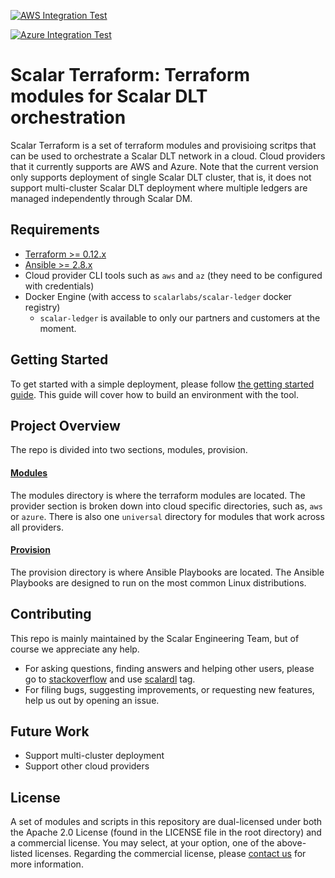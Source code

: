 [![AWS Integration Test](https://github.com/scalar-labs/scalar-terratest/workflows/Integration-test-with-terratest-for-AWS/badge.svg?branch=master)](https://github.com/scalar-labs/scalar-terratest/actions)

[![Azure Integration Test](https://github.com/scalar-labs/scalar-terratest/workflows/Integration-test-with-terratest-for-Azure/badge.svg?branch=master)](https://github.com/scalar-labs/scalar-terratest/actions)

# Scalar Terraform: Terraform modules for Scalar DLT orchestration
Scalar Terraform is a set of terraform modules and provisioing scritps that can be used to orchestrate a Scalar DLT network in a cloud. Cloud providers that it currently supports are AWS and Azure. Note that the current version only supports deployment of single Scalar DLT cluster, that is, it does not support multi-cluster Scalar DLT deployment where multiple ledgers are managed independently through Scalar DM.

## Requirements

* [Terraform >= 0.12.x](https://www.terraform.io/downloads.html)
* [Ansible >= 2.8.x](https://docs.ansible.com/ansible/latest/installation_guide/intro_installation.html)
* Cloud provider CLI tools such as `aws` and `az` (they need to be configured with credentials)
* Docker Engine (with access to `scalarlabs/scalar-ledger` docker registry)
  * `scalar-ledger` is available to only our partners and customers at the moment.

## Getting Started

To get started with a simple deployment, please follow [the getting started guide](docs/GettingStarted.md). This guide will cover how to build an environment with the tool.

## Project Overview
The repo is divided into two sections, modules, provision.

#### [Modules](modules)
The modules directory is where the terraform modules are located. The provider section is broken down into cloud specific directories, such as, `aws` or `azure`. There is also one `universal` directory for modules that work across all providers.

#### [Provision](provision)
The provision directory is where Ansible Playbooks are located. The Ansible Playbooks are designed to run on the most common Linux distributions.

## Contributing 
This repo is mainly maintained by the Scalar Engineering Team, but of course we appreciate any help.

* For asking questions, finding answers and helping other users, please go to [stackoverflow](https://stackoverflow.com/) and use [scalardl](https://stackoverflow.com/questions/tagged/scalardl) tag.
* For filing bugs, suggesting improvements, or requesting new features, help us out by opening an issue.

## Future Work
* Support multi-cluster deployment
* Support other cloud providers

## License

 A set of modules and scripts in this repository are dual-licensed under both the Apache 2.0 License (found in the LICENSE file in the root directory) and a commercial license. You may select, at your option, one of the above-listed licenses. Regarding the commercial license, please [contact us](https://scalar-labs.com/contact_us/) for more information.
